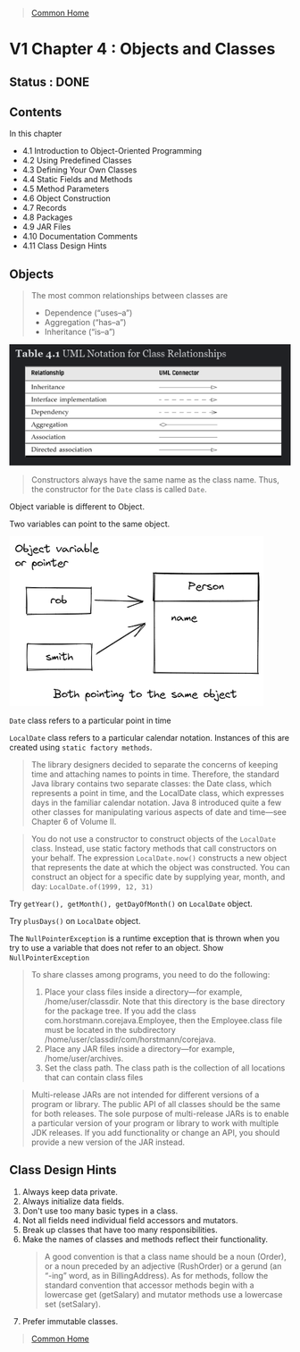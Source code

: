 >[Common Home](../README.md)
 
# V1 Chapter 4 : Objects and Classes
 
## Status : DONE 
 
## Contents

In this chapter
* 4.1 Introduction to Object-Oriented Programming
* 4.2 Using Predefined Classes
* 4.3 Defining Your Own Classes
* 4.4 Static Fields and Methods
* 4.5 Method Parameters
* 4.6 Object Construction
* 4.7 Records
* 4.8 Packages
* 4.9 JAR Files
* 4.10 Documentation Comments
* 4.11 Class Design Hints

 
## Objects 

> The most common relationships between classes are
> * Dependence (“uses–a”)
> * Aggregation (“has–a”)
> * Inheritance (“is–a”)

![UMLNotationForClassRelationships](UMLNotationForClassRelationships.png)

> Constructors always have the same name as the class name. Thus, the constructor for the `Date` class is called `Date`.
 
Object variable is different to Object.

Two variables can point to the same object.

![Object Variables](../assets/diagrams/ObjectVariable.png)
 
 `Date` class refers to a particular point in time

 `LocalDate` class refers to a particular calendar notation. Instances of this are created using `static factory methods`.


> The library designers decided to separate the concerns of keeping time and attaching names to points in time. Therefore, the standard Java library contains two separate classes: the Date class, which represents a point in time, and the LocalDate class, which expresses days in the familiar calendar notation. Java 8 introduced quite a few other classes for manipulating various aspects of date and time—see Chapter 6 of Volume II.

> You do not use a constructor to construct objects of the `LocalDate` class. Instead, use static factory methods that call constructors on your behalf. 
> The expression `LocalDate.now()` constructs a new object that represents the date at which the object was constructed. 
> You can construct an object for a specific date by supplying year, month, and day:
`LocalDate.of(1999, 12, 31)`

Try `getYear(), getMonth(), getDayOfMonth()` on `LocalDate` object.

Try `plusDays()` on `LocalDate` object.

The `NullPointerException` is a runtime exception that is thrown when you try to use a variable that does not refer to an object. Show `NullPointerException` 

> To share classes among programs, you need to do the following:
> 1. Place your class files inside a directory—for example, /home/user/classdir. Note that this directory is the base directory for the package tree. If you add the class com.horstmann.corejava.Employee, then the Employee.class file must be located in the subdirectory /home/user/classdir/com/horstmann/corejava.
> 2. Place any JAR files inside a directory—for example, /home/user/archives.
> 3. Set the class path. The class path is the collection of all locations that can contain class files

>Multi-release JARs are not intended for different versions of a program or library. The public API of all classes should be the same for both releases. The sole purpose of multi-release JARs is to enable a particular version of your program or library to work with multiple JDK releases. If you add functionality or change an API, you should provide a new version of the JAR instead.


## Class Design Hints

1. Always keep data private.
2. Always initialize data fields.
3. Don't use too many basic types in a class.
4. Not all fields need individual field accessors and mutators.
5. Break up classes that have too many responsibilities.
6. Make the names of classes and methods reflect their functionality.
   >  A good convention is that a class name should be a noun (Order), or a noun preceded by an adjective (RushOrder) or a gerund (an “-ing” word, as in BillingAddress). As for methods, follow the standard convention that accessor methods begin with a lowercase get (getSalary) and mutator methods use a lowercase set (setSalary).
7. Prefer immutable classes.


>[Common Home](../README.md)